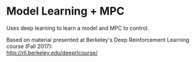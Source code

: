 # Model Learning + MPC

Uses deep learning to learn a model and MPC to control.

Based on material presented at Berkeley's Deep Reinforcement Learning course (Fall 2017):  
http://rll.berkeley.edu/deeprlcourse/